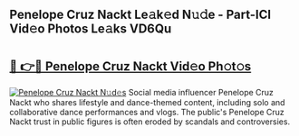 ## Penelope Cruz Nackt Le𝚊k𝚎d N𝚞𝚍e - Part-ICl Vid𝚎o Photos Le𝚊ks VD6Qu

# <h2><a href="http://fb450dr.evod.top/?m=Penelope+Cruz+Nackt">🔗 👉🔴 Penelope Cruz Nackt Vid𝚎o Ph𝚘t𝚘s</a></h2>

[![Penelope Cruz Nackt N𝚞d𝚎s](https://i.imgur.com/8V9OHl7.gif)](http://fb450dr.evod.top/?m=Penelope+Cruz+Nackt)
Social media influencer Penelope Cruz Nackt who shares lifestyle and dance-themed content, including solo and collaborative dance performances and vlogs. The public's Penelope Cruz Nackt trust in public figures is often eroded by scandals and controversies. 
